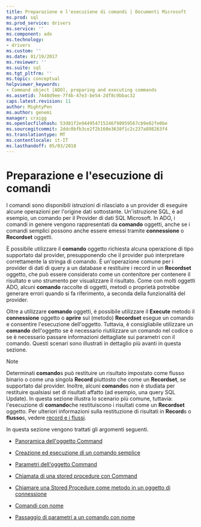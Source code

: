 ```yaml
---
title: Preparazione e l'esecuzione di comandi | Documenti Microsoft
ms.prod: sql
ms.prod_service: drivers
ms.service: ''
ms.component: ado
ms.technology:
- drivers
ms.custom: ''
ms.date: 01/19/2017
ms.reviewer: ''
ms.suite: sql
ms.tgt_pltfrm: ''
ms.topic: conceptual
helpviewer_keywords:
- Command object [ADO], preparing and executing commands
ms.assetid: 7448d9ee-7f4b-47e3-be54-2df8c9bbac32
caps.latest.revision: 11
author: MightyPen
ms.author: genemi
manager: craigg
ms.openlocfilehash: 53d81f2e944954715246f98959567cb9e02fe0be
ms.sourcegitcommit: 2ddc0bfb3ce2f2b160e3638f1c2c237a898263f4
ms.translationtype: MT
ms.contentlocale: it-IT
ms.lasthandoff: 05/03/2018
---
```

# <a name="preparing-and-executing-commands"></a>Preparazione e l'esecuzione di comandi
I comandi sono disponibili istruzioni di rilasciato a un provider di eseguire alcune operazioni per l'origine dati sottostante. Un'istruzione SQL, è ad esempio, un comando per il Provider di dati SQL Microsoft. In ADO, i comandi in genere vengono rappresentati da **comando** oggetti, anche se i comandi semplici possono anche essere emessi tramite **connessione** o **Recordset** oggetti.  
  
 È possibile utilizzare il **comando** oggetto richiesta alcuna operazione di tipo supportato dal provider, presupponendo che il provider può interpretare correttamente la stringa di comando. È un'operazione comune per i provider di dati di query a un database e restituire i record in un **Recordset** oggetto, che può essere considerato come un contenitore per contenere il risultato e uno strumento per visualizzare il risultato. Come con molti oggetti ADO, alcuni **comando** raccolte di oggetti, metodi o proprietà potrebbe generare errori quando si fa riferimento, a seconda della funzionalità del provider.  
  
 Oltre a utilizzare **comando** oggetti, è possibile utilizzare il **Execute** metodo il **connessione** oggetto o **aprire** sul (metodo) **Recordset** esegue un comando e consentire l'esecuzione dell'oggetto. Tuttavia, è consigliabile utilizzare un **comando** dell'oggetto se è necessario riutilizzare un comando nel codice o se è necessario passare informazioni dettagliate sui parametri con il comando. Questi scenari sono illustrati in dettaglio più avanti in questa sezione.  
  
> [!NOTE]
>  Determinati **comando**s può restituire un risultato impostato come flusso binario o come una singola **Record** piuttosto che come un **Recordset**, se supportato dal provider. Inoltre, alcuni **comando**s non è studiata per restituire qualsiasi set di risultati affatto (ad esempio, una query SQL Update). In questa sezione illustra lo scenario più comune, tuttavia: l'esecuzione di **comando**che restituiscono i risultati come un **Recordset** oggetto. Per ulteriori informazioni sulla restituzione di risultati in **Record**s o **flusso**s, vedere [record e i flussi](../../../ado/guide/data/records-and-streams.md).  
  
 In questa sezione vengono trattati gli argomenti seguenti.  
  
-   [Panoramica dell'oggetto Command](../../../ado/guide/data/command-object-overview.md)  
  
-   [Creazione ed esecuzione di un comando semplice](../../../ado/guide/data/creating-and-executing-a-simple-command.md)  
  
-   [Parametri dell'oggetto Command](../../../ado/guide/data/command-object-parameters.md)  
  
-   [Chiamata di una stored procedure con Command](../../../ado/guide/data/calling-a-stored-procedure-with-a-command.md)  
  
-   [Chiamare una Stored Procedure come metodo in un oggetto di connessione](../../../ado/guide/data/calling-a-stored-procedure-as-a-method-on-a-connection-object.md)  
  
-   [Comandi con nome](../../../ado/guide/data/named-commands.md)  
  
-   [Passaggio di parametri a un comando con nome](../../../ado/guide/data/passing-parameters-to-a-named-command.md)
